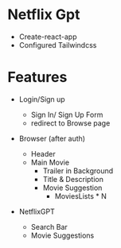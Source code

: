 # Netflix Gpt

- Create-react-app
- Configured Tailwindcss

# Features
- Login/Sign up
    - Sign In/ Sign Up Form
    - redirect to Browse page
- Browser (after auth)
    - Header
    - Main Movie
        - Trailer in Background
        - Title & Description
        - Movie Suggestion
            - MoviesLists * N

- NetflixGPT
    - Search Bar
    - Movie Suggestions